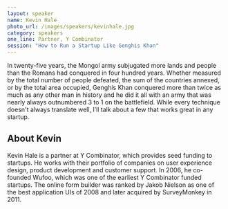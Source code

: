 ```yaml
---
layout: speaker
name: Kevin Hale
photo_url: /images/speakers/kevinhale.jpg
category: speakers
one_line: Partner, Y Combinator
session: "How to Run a Startup Like Genghis Khan"
---
```



In twenty-five years, the Mongol army subjugated more lands and
people than the Romans had conquered in four hundred years. Whether
measured by the total number of people defeated, the sum of the
countries annexed, or by the total area occupied, Genghis Khan
conquered more than twice as much as any other man in history and he
did it all with an army that was nearly always outnumbered 3 to 1 on
the battlefield. While every technique doesn't always translate well,
I’ll talk about a few that works great in any startup.

## About Kevin
Kevin Hale is a partner at Y Combinator, which provides seed funding to startups. He works with their portfolio of companies on user experience design, product development and customer support. In 2006, he co-founded Wufoo, which was one of the earliest Y Combinator funded startups. The online form builder was ranked by Jakob Nielson as one of the best application UIs of 2008 and later acquired by SurveyMonkey in 2011.
